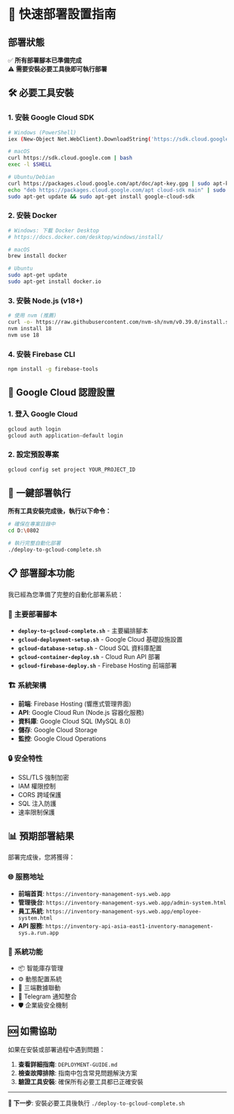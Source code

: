 # 🚀 快速部署設置指南

## 部署狀態
✅ **所有部署腳本已準備完成**  
⚠️ **需要安裝必要工具後即可執行部署**

## 🛠️ 必要工具安裝

### 1. 安裝 Google Cloud SDK
```bash
# Windows (PowerShell)
iex (New-Object Net.WebClient).DownloadString('https://sdk.cloud.google.com/docs/downloads-windows-install.ps1')

# macOS
curl https://sdk.cloud.google.com | bash
exec -l $SHELL

# Ubuntu/Debian
curl https://packages.cloud.google.com/apt/doc/apt-key.gpg | sudo apt-key add -
echo "deb https://packages.cloud.google.com/apt cloud-sdk main" | sudo tee -a /etc/apt/sources.list.d/google-cloud-sdk.list
sudo apt-get update && sudo apt-get install google-cloud-sdk
```

### 2. 安裝 Docker
```bash
# Windows: 下載 Docker Desktop
# https://docs.docker.com/desktop/windows/install/

# macOS
brew install docker

# Ubuntu
sudo apt-get update
sudo apt-get install docker.io
```

### 3. 安裝 Node.js (v18+)
```bash
# 使用 nvm (推薦)
curl -o- https://raw.githubusercontent.com/nvm-sh/nvm/v0.39.0/install.sh | bash
nvm install 18
nvm use 18
```

### 4. 安裝 Firebase CLI
```bash
npm install -g firebase-tools
```

## 🔐 Google Cloud 認證設置

### 1. 登入 Google Cloud
```bash
gcloud auth login
gcloud auth application-default login
```

### 2. 設定預設專案
```bash
gcloud config set project YOUR_PROJECT_ID
```

## 🚀 一鍵部署執行

**所有工具安裝完成後，執行以下命令：**

```bash
# 確保在專案目錄中
cd D:\0802

# 執行完整自動化部署
./deploy-to-gcloud-complete.sh
```

## 📋 部署腳本功能

我已經為您準備了完整的自動化部署系統：

### 🎯 主要部署腳本
- **`deploy-to-gcloud-complete.sh`** - 主要編排腳本
- **`gcloud-deployment-setup.sh`** - Google Cloud 基礎設施設置
- **`gcloud-database-setup.sh`** - Cloud SQL 資料庫配置
- **`gcloud-container-deploy.sh`** - Cloud Run API 部署
- **`gcloud-firebase-deploy.sh`** - Firebase Hosting 前端部署

### 🏗️ 系統架構
- **前端**: Firebase Hosting (響應式管理界面)
- **API**: Google Cloud Run (Node.js 容器化服務)
- **資料庫**: Google Cloud SQL (MySQL 8.0)
- **儲存**: Google Cloud Storage
- **監控**: Google Cloud Operations

### 🔒 安全特性
- SSL/TLS 強制加密
- IAM 權限控制
- CORS 跨域保護
- SQL 注入防護
- 速率限制保護

## 📊 預期部署結果

部署完成後，您將獲得：

### 🌐 服務地址
- **前端首頁**: `https://inventory-management-sys.web.app`
- **管理後台**: `https://inventory-management-sys.web.app/admin-system.html`
- **員工系統**: `https://inventory-management-sys.web.app/employee-system.html`
- **API 服務**: `https://inventory-api-asia-east1-inventory-management-sys.a.run.app`

### 🎉 系統功能
- 📦 智能庫存管理
- ⚙️ 動態配置系統
- 🔗 三端數據聯動
- 📱 Telegram 通知整合
- 🛡️ 企業級安全機制

## 🆘 如需協助

如果在安裝或部署過程中遇到問題：

1. **查看詳細指南**: `DEPLOYMENT-GUIDE.md`
2. **檢查故障排除**: 指南中包含常見問題解決方案
3. **驗證工具安裝**: 確保所有必要工具都已正確安裝

---

**🎯 下一步**: 安裝必要工具後執行 `./deploy-to-gcloud-complete.sh`